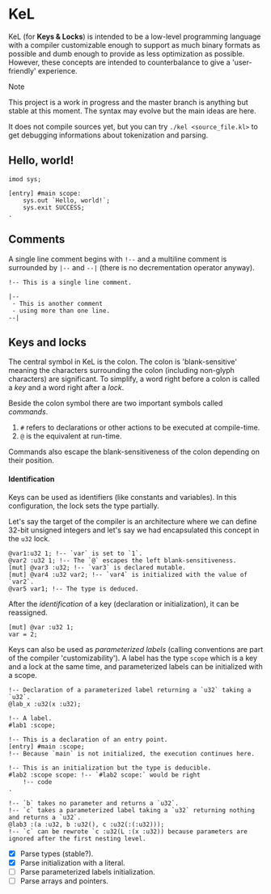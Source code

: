 # KeL
KeL (for **Keys & Locks**) is intended to be a low-level programming language with a compiler customizable enough to support as much binary formats as possible and dumb enough to provide as less optimization as possible. However, these concepts are intended to counterbalance to give a 'user-friendly' experience.

> [!NOTE]
> This project is a work in progress and the master branch is anything but stable at this moment. The syntax may evolve but the main ideas are here.
>
> It does not compile sources yet, but you can try `./kel <source_file.kl>` to get debugging informations about tokenization and parsing.

## Hello, world!
```
imod sys;

[entry] #main scope:
    sys.out `Hello, world!`;
    sys.exit SUCCESS;
.
```

## Comments
A single line comment begins with `!--` and a multiline comment is surrounded by `|--` and `--|` (there is no decrementation operator anyway).

```
!-- This is a single line comment.

|--
 - This is another comment
 - using more than one line.
--|
```

## Keys and locks
The central symbol in KeL is the colon. The colon is 'blank-sensitive' meaning the characters surrounding the colon (including non-glyph characters) are significant. To simplify, a word right before a colon is called a _key_ and a word right after a _lock_.

Beside the colon symbol there are two important symbols called _commands_.
1. `#` refers to declarations or other actions to be executed at compile-time.
2. `@` is the equivalent at run-time.

Commands also escape the blank-sensitiveness of the colon depending on their position.

#### Identification
Keys can be used as identifiers (like constants and variables). In this configuration, the lock sets the type partially.

Let's say the target of the compiler is an architecture where we can define 32-bit unsigned integers and let's say we had encapsulated this concept in the `u32` lock.
```
@var1:u32 1; !-- `var` is set to `1`.
@var2 :u32 1; !-- The `@` escapes the left blank-sensitiveness.
[mut] @var3 :u32; !-- `var3` is declared mutable.
[mut] @var4 :u32 var2; !-- `var4` is initialized with the value of `var2`.
@var5 var1; !-- The type is deduced.
```

After the _identification_ of a key (declaration or initialization), it can be reassigned.
```
[mut] @var :u32 1;
var = 2;
```

Keys can also be used as _parameterized labels_ (calling conventions are part of the compiler 'customizability'). A label has the type `scope` which is a key and a lock at the same time, and parameterized labels can be initialized with a scope.
```
!-- Declaration of a parameterized label returning a `u32` taking a `u32`.
@lab_x :u32(x :u32);

!-- A label.
#lab1 :scope;

!-- This is a declaration of an entry point.
[entry] #main :scope;
!-- Because `main` is not initialized, the execution continues here.

!-- This is an initialization but the type is deducible.
#lab2 :scope scope: !-- `#lab2 scope:` would be right
    !-- code
.

!-- `b` takes no parameter and returns a `u32`.
!-- `c` takes a parameterized label taking a `u32` returning nothing and returns a `u32`.
@lab3 :(a :u32, b :u32(), c :u32(:(:u32)));
!-- `c` can be rewrote `c :u32(L :(x :u32)) because parameters are ignored after the first nesting level.
```

- [x] Parse types (stable?).
- [x] Parse initialization with a literal.
- [ ] Parse parameterized labels initialization.
- [ ] Parse arrays and pointers.
